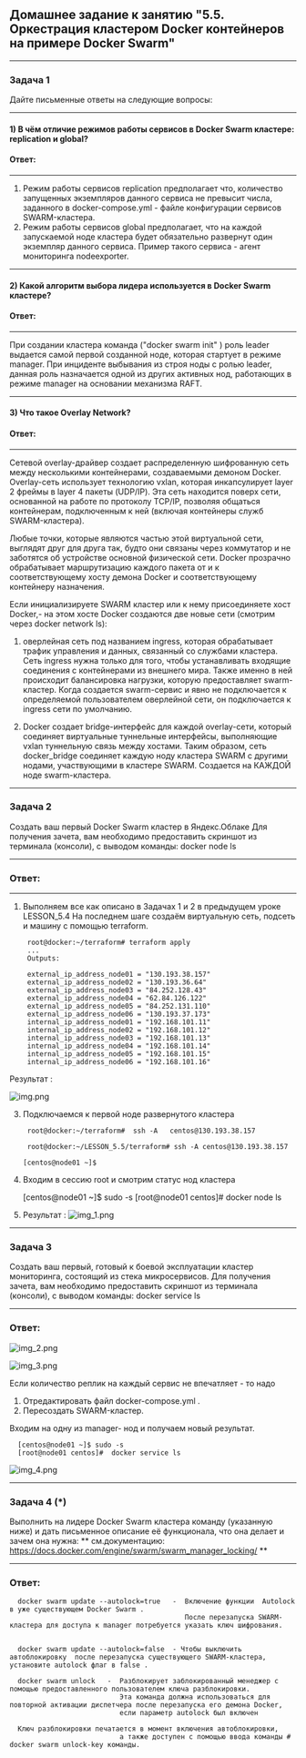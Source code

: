 ## Домашнее задание к занятию "5.5. Оркестрация кластером Docker контейнеров на примере Docker Swarm"
----


### Задача 1

Дайте письменные ответы на следующие вопросы:

---
#### 1) В чём отличие режимов работы сервисов в Docker Swarm кластере: replication и global?

#### Ответ:
----
1) Режим работы сервисов replication  предполагает что, количество запущенных экземпляров данного сервиса
    не превысит числа, заданного в docker-compose.yml  - файле конфигурации сервисов  SWARM-кластера.
2) Режим работы сервисов global предполагает, что на каждой запускаемой ноде кластера будет обязательно развернут один экземпляр данного сервиса.
   Пример такого сервиса - агент мониторинга nodeexporter. 

---
####  2) Какой алгоритм выбора лидера используется в Docker Swarm кластере?

#### Ответ:
----
 При создании кластера  команда  ("docker swarm init" )  роль  leader выдается  самой первой созданной ноде, которая стартует в режиме manager.
 При инциденте выбывания из строя ноды с ролью leader, данная  роль  назначается одной из других  активных нод,  работающих в режиме manager
 на основании механизма RAFT.

---
####  3) Что такое Overlay Network?

#### Ответ:
----
Сетевой overlay-драйвер создает распределенную шифрованную сеть между несколькими контейнерами, создаваемыми демоном Docker. 
Overlay-сеть использует технологию vxlan, которая инкапсулирует layer 2 фреймы в layer 4 пакеты (UDP/IP).
Эта  сеть находится поверх сети, основанной на  работе по протоколу TCP/IP, позволяя общаться контейнерам, 
подключенным к ней (включая контейнеры служб SWARM-кластера). 

Любые точки, которые являются частью этой виртуальной сети, выглядят друг для друга так, 
будто они связаны  через коммутатор и не заботятся об устройстве основной физической сети.
Docker прозрачно обрабатывает маршрутизацию каждого пакета от и к соответствующему хосту демона Docker 
и соответствующему контейнеру назначения.

Если инициализируете SWARM кластер или  к нему  присоединяете хост Docker,- на этом хосте Docker создаются две новые сети
(смотрим через docker network ls):
1) оверлейная сеть под названием ingress, которая обрабатывает трафик управления и данных, связанный со службами кластера.
   Сеть ingress нужна только для того, чтобы устанавливать входящие соединения с контейнерами из внешнего мира.
   Также именно в ней происходит балансировка нагрузки, которую предоставляет swarm-кластер.
   Когда создается swarm-сервис и явно не подключается к определяемой пользователем оверлейной сети, он подключается к ingress сети по умолчанию.
   

2) Docker создает bridge-интерфейс для каждой overlay-сети, который соединяет виртуальные туннельные интерфейсы, 
    выполняющие vxlan туннельную связь между хостами.
    Таким образом, сеть docker_bridge соединяет каждую ноду кластера SWARM с другими нодами, участвующими в кластере SWARM.
    Создается на КАЖДОЙ ноде swarm-кластера. 

----
### Задача 2

Создать ваш первый Docker Swarm кластер в Яндекс.Облаке
Для получения зачета, вам необходимо предоставить скриншот из терминала (консоли), с выводом команды:
docker node ls

---
### Ответ:
---

1) Выполняем все как описано в Задачах 1 и 2 в предыдущем уроке LESSON_5.4
   На последнем шаге создаём виртуальную сеть, подсеть и машину с помощью terraform. 

        root@docker:~/terraform# terraform apply
        ...
        Outputs:
    
        external_ip_address_node01 = "130.193.38.157"
        external_ip_address_node02 = "130.193.36.64"
        external_ip_address_node03 = "84.252.128.43"
        external_ip_address_node04 = "62.84.126.122"
        external_ip_address_node05 = "84.252.131.110"
        external_ip_address_node06 = "130.193.37.173"
        internal_ip_address_node01 = "192.168.101.11"
        internal_ip_address_node02 = "192.168.101.12"
        internal_ip_address_node03 = "192.168.101.13"
        internal_ip_address_node04 = "192.168.101.14"
        internal_ip_address_node05 = "192.168.101.15"
        internal_ip_address_node06 = "192.168.101.16"

Результат :

![img.png](img.png)

3) Подключаемся к первой ноде развернутого кластера
  
        root@docker:~/terraform#  ssh -A   centos@130.193.38.157
        
        root@docker:~/LESSON_5.5/terraform# ssh -A centos@130.193.38.157
        
       [centos@node01 ~]$

4) Входим в сессию root и смотрим статус нод кластера
     
      [centos@node01 ~]$ sudo -s
      [root@node01 centos]#  docker node ls

5) Результат :
![img_1.png](img_1.png)




----
###  Задача 3

Создать ваш первый, готовый к боевой эксплуатации кластер мониторинга, состоящий из стека микросервисов.
Для получения зачета, вам необходимо предоставить скриншот из терминала (консоли), с выводом команды:
docker service ls

---
### Ответ:

![img_2.png](img_2.png)

![img_3.png](img_3.png)

Если количество реплик на каждый сервис не впечатляет - то надо 
  1) Отредактировать файл docker-compose.yml .
  2) Пересоздать SWARM-кластер.

 Входим на одну из manager- нод и получаем новый результат.

      [centos@node01 ~]$ sudo -s
      [root@node01 centos]#  docker service ls

![img_4.png](img_4.png)


----
### Задача 4 (*)

Выполнить на лидере Docker Swarm кластера команду (указанную ниже) и дать письменное описание её функционала, что она делает и зачем она нужна:
** см.документацию: https://docs.docker.com/engine/swarm/swarm_manager_locking/ **

---
### Ответ:

      docker swarm update --autolock=true   -  Включение функции  Autolock в уже существующем Docker Swarm .
                                               После перезапуска SWARM-кластера для доступа к manager потребуется указать ключ шифрования.
      
      
      docker swarm update --autolock=false  - Чтобы выключить автоблокировку  после перезапуска существующего SWARM-кластера, установите autolock флаг в false .
      
      docker swarm unlock   -  Разблокирует заблокированный менеджер с помощью предоставленного пользователем ключа разблокировки. 
                               Эта команда должна использоваться для повторной активации диспетчера после перезапуска его демона Docker, 
                               если параметр autolock был включен  
      
      Ключ разблокировки печатается в момент включения автоблокировки, 
                               а также доступен с помощью ввода команды # docker swarm unlock-key команды.